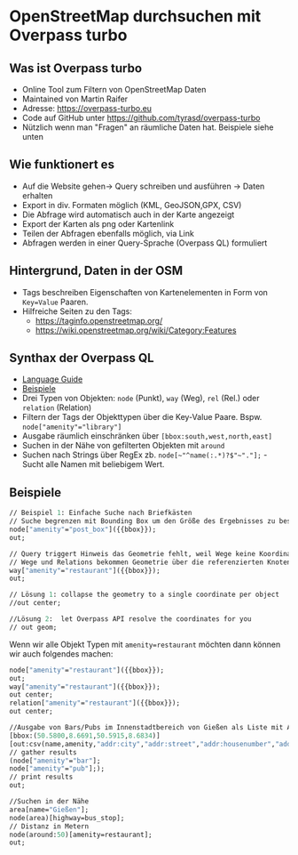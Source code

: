 #  OpenStreetMap durchsuchen mit Overpass turbo

## Was ist Overpass turbo
- Online Tool zum Filtern von OpenStreetMap Daten
- Maintained von Martin Raifer
- Adresse: https://overpass-turbo.eu
- Code auf GitHub unter https://github.com/tyrasd/overpass-turbo 
- Nützlich wenn man "Fragen" an räumliche Daten hat. Beispiele siehe unten

## Wie funktionert es
- Auf die Website gehen-> Query schreiben und ausführen -> Daten erhalten
- Export in div. Formaten möglich (KML, GeoJSON,GPX, CSV)
- Die Abfrage wird automatisch auch in der Karte angezeigt
- Export der Karten als png oder Kartenlink
- Teilen der Abfragen ebenfalls möglich, via Link
- Abfragen werden in einer Query-Sprache (Overpass QL) formuliert

## Hintergrund, Daten in der OSM
- Tags beschreiben Eigenschaften von Kartenelementen in Form von `Key=Value` Paaren.
- Hilfreiche Seiten zu den Tags: 
    - https://taginfo.openstreetmap.org/
    - https://wiki.openstreetmap.org/wiki/Category:Features

## Synthax der Overpass QL
- [Language Guide](https://wiki.openstreetmap.org/wiki/DE:Overpass_API/Language_Guide)
- [Beispiele](https://wiki.openstreetmap.org/wiki/Overpass_API/Overpass_API_by_Example)
- Drei Typen von Objekten: `node` (Punkt), `way` (Weg), `rel` (Rel.) oder `relation` (Relation)
- Filtern der Tags der Objekttypen über die Key-Value Paare. Bspw. `node["amenity"="library"]`
- Ausgabe räumlich einschränken über `[bbox:south,west,north,east]`
- Suchen in der Nähe von gefilterten Objekten mit `around`
- Suchen nach Strings über RegEx zb. `node[~"^name(:.*)?$"~"."];` - Sucht alle Namen mit beliebigem Wert.

## Beispiele
```graphql
// Beispiel 1: Einfache Suche nach Briefkästen
// Suche begrenzen mit Bounding Box um den Größe des Ergebnisses zu beschränken
node["amenity"="post_box"]({{bbox}});
out;
```

```graphql
// Query triggert Hinweis das Geometrie fehlt, weil Wege keine Koordinaten haben
// Wege und Relations bekommen Geometrie über die referenzierten Knoten
way["amenity"="restaurant"]({{bbox}});
out;

// Lösung 1: collapse the geometry to a single coordinate per object
//out center;

//Lösung 2:  let Overpass API resolve the coordinates for you
// out geom;
```

Wenn wir alle Objekt Typen mit `amenity=restaurant` möchten dann können wir auch folgendes machen:
```graphql
node["amenity"="restaurant"]({{bbox}});
out;
way["amenity"="restaurant"]({{bbox}});
out center;
relation["amenity"="restaurant"]({{bbox}});
out center;
```

```graphql
//Ausgabe von Bars/Pubs im Innenstadtbereich von Gießen als Liste mit Adresse
[bbox:(50.5800,8.6691,50.5915,8.6834)]
[out:csv(name,amenity,"addr:city","addr:street","addr:housenumber","addr:postcode")];
// gather results
(node["amenity"="bar"];
node["amenity"="pub"];);
// print results
out;
```

```graphql
//Suchen in der Nähe
area[name="Gießen"];
node(area)[highway=bus_stop];
// Distanz in Metern
node(around:50)[amenity=restaurant];
out;
```